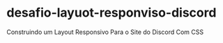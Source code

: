 # desafio-layuot-responviso-discord
Construindo um Layout Responsivo Para o Site do Discord Com CSS
